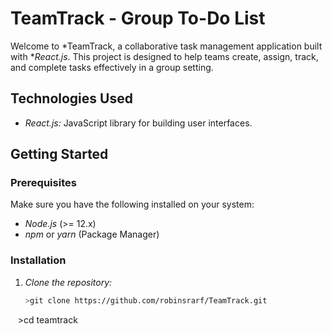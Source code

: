 # TeamTrack - Group To-Do List

Welcome to *TeamTrack, a collaborative task management application built with **React.js*. This project is designed to help teams create, assign, track, and complete tasks effectively in a group setting.


## Technologies Used

- *React.js:* JavaScript library for building user interfaces.
  
## Getting Started

### Prerequisites

Make sure you have the following installed on your system:

- *Node.js* (>= 12.x)
- *npm* or *yarn* (Package Manager)
  
### Installation

1. *Clone the repository:*

   ```bash
   >git clone https://github.com/robinsrarf/TeamTrack.git
   >cd teamtrack
